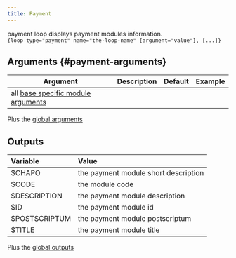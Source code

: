 ```yaml
---
title: Payment
---
```


payment loop displays payment modules information.  
`{loop type="payment" name="the-loop-name" [argument="value"], [...]}`

## Arguments {#payment-arguments}

| Argument                                                   | Description        | Default | Example         |
|------------------------------------------------------------|:-------------------|:-------:|:----------------|
| all [base specific module arguments](./BaseSpecificModule) |                    |         |                 |

Plus the [global arguments](./global_arguments)

## Outputs

| Variable      | Value                                |
|:--------------|:-------------------------------------|
| $CHAPO        | the payment module short description |
| $CODE         | the module code                      |
| $DESCRIPTION  | the payment module description       |
| $ID           | the payment module id                |
| $POSTSCRIPTUM | the payment module postscriptum      |
| $TITLE        | the payment module title             |

Plus the [global outputs](./global_outputs)
